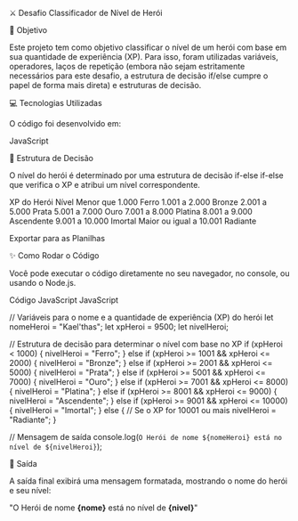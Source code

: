 ⚔️ Desafio Classificador de Nível de Herói

🎯 Objetivo

Este projeto tem como objetivo classificar o nível de um herói com base em sua quantidade de experiência (XP). Para isso, foram utilizadas variáveis, operadores, laços de repetição (embora não sejam estritamente necessários para este desafio, a estrutura de decisão if/else cumpre o papel de forma mais direta) e estruturas de decisão.

💻 Tecnologias Utilizadas

O código foi desenvolvido em:

JavaScript

📂 Estrutura de Decisão

O nível do herói é determinado por uma estrutura de decisão if-else if-else que verifica o XP e atribui um nível correspondente.

XP do Herói	Nível
Menor que 1.000	Ferro
1.001 a 2.000	Bronze
2.001 a 5.000	Prata
5.001 a 7.000	Ouro
7.001 a 8.000	Platina
8.001 a 9.000	Ascendente
9.001 a 10.000	Imortal
Maior ou igual a 10.001	Radiante

Exportar para as Planilhas

✨ Como Rodar o Código

Você pode executar o código diretamente no seu navegador, no console, ou usando o Node.js.

Código JavaScript
JavaScript

// Variáveis para o nome e a quantidade de experiência (XP) do herói
let nomeHeroi = "Kael'thas";
let xpHeroi = 9500;
let nivelHeroi;

// Estrutura de decisão para determinar o nível com base no XP
if (xpHeroi < 1000) {
    nivelHeroi = "Ferro";
} else if (xpHeroi >= 1001 && xpHeroi <= 2000) {
    nivelHeroi = "Bronze";
} else if (xpHeroi >= 2001 && xpHeroi <= 5000) {
    nivelHeroi = "Prata";
} else if (xpHeroi >= 5001 && xpHeroi <= 7000) {
    nivelHeroi = "Ouro";
} else if (xpHeroi >= 7001 && xpHeroi <= 8000) {
    nivelHeroi = "Platina";
} else if (xpHeroi >= 8001 && xpHeroi <= 9000) {
    nivelHeroi = "Ascendente";
} else if (xpHeroi >= 9001 && xpHeroi <= 10000) {
    nivelHeroi = "Imortal";
} else { // Se o XP for 10001 ou mais
    nivelHeroi = "Radiante";
}

// Mensagem de saída
console.log(`O Herói de nome ${nomeHeroi} está no nível de ${nivelHeroi}`);

🚀 Saída

A saída final exibirá uma mensagem formatada, mostrando o nome do herói e seu nível:

"O Herói de nome **{nome}** está no nível de **{nivel}**"
